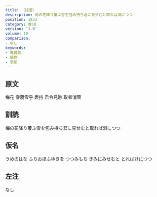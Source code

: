 ```yaml
---
title: （詠雪）
description: 梅の花降り覆ふ雪を包み持ち君に見せむと取れば消につつ
position: 1833
category: 巻10
version: '1.0'
volume: 10
comparison:
- なし
keywords:
- 春雑歌
- 植物
- 季節
---
```


## 原文

梅花 零覆雪乎 褁持 君令見跡 取者消管

## 訓読

梅の花降り覆ふ雪を包み持ち君に見せむと取れば消につつ

## 仮名

うめのはな ふりおほふゆきを つつみもち きみにみせむと とればけにつつ

## 左注

なし
